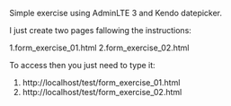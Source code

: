 Simple exercise using AdminLTE 3 and Kendo datepicker.

I just create two pages fallowing the instructions: 

1.form_exercise_01.html
2.form_exercise_02.html


To access then you just need to type it:

1. http://localhost/test/form_exercise_01.html
2. http://localhost/test/form_exercise_02.html
 
 
 
